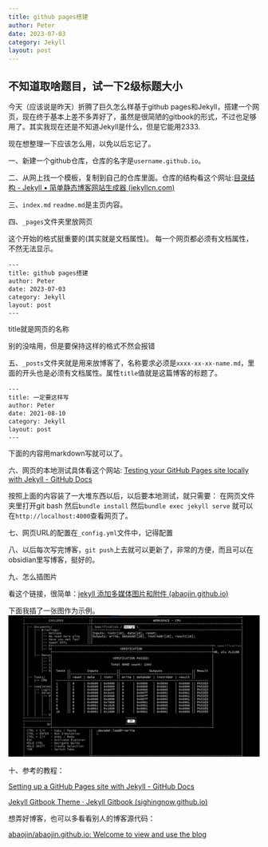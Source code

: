 ```yaml
---
title: github pages搭建
author: Peter
date: 2023-07-03
category: Jekyll
layout: post
---
```

## 不知道取啥题目，试一下2级标题大小

今天（应该说是昨天）折腾了巨久怎么样基于github pages和Jekyll，搭建一个网页，现在终于基本上差不多弄好了，虽然是很简陋的gitbook的形式，不过也足够用了。其实我现在还是不知道Jekyll是什么，但是它能用2333.

现在想整理一下应该怎么用，以免以后忘记了。

一、新建一个github仓库，仓库的名字是`username.github.io`。

二、从网上找一个模板，复制到自己的仓库里面。仓库的结构看这个网址:[目录结构 - Jekyll • 简单静态博客网站生成器 (jekyllcn.com)](http://jekyllcn.com/docs/structure/)

三、`index.md` `readme.md`是主页内容。

四、`_pages`文件夹里放网页

这个开始的格式挺重要的(其实就是文档属性)。
每一个网页都必须有文档属性，不然无法显示。
```
---
title: github pages搭建
author: Peter
date: 2023-07-03
category: Jekyll
layout: post
---
```

title就是网页的名称
	
别的没啥用，但是要保持这样的格式不然会报错
	
五、`_posts`文件夹就是用来放博客了，名称要求必须是`xxxx-xx-xx-name.md`，里面的开头也是必须有文档属性。属性`title`值就是这篇博客的标题了。
```
---
title: 一定要这样写
author: Peter
date: 2021-08-10
category: Jekyll
layout: post
---
```
下面的内容用markdown写就可以了。

六、网页的本地测试具体看这个网站: [Testing your GitHub Pages site locally with Jekyll - GitHub Docs](https://docs.github.com/en/pages/setting-up-a-github-pages-site-with-jekyll/testing-your-github-pages-site-locally-with-jekyll) 

按照上面的内容装了一大堆东西以后，以后要本地测试，就只需要：
在网页文件夹里打开git bash
然后`bundle install`
然后`bundle exec jekyll serve`
就可以在`http://localhost:4000`查看网页了。

七、网页URL的配置在`_config.yml`文件中，记得配置

八、以后每次写完博客，`git push`上去就可以更新了，非常的方便，而且可以在obsidian里写博客，挺好的。

九、怎么插图片

看这个链接，很简单：[jekyll 添加多媒体图片和附件 (abaojin.github.io)](https://abaojin.github.io/2017/01/13/jekyll-blog-media/)

下面我插了一张图作为示例。
![CPU](/media/image/CPUwww.png)

十、参考的教程：

[Setting up a GitHub Pages site with Jekyll - GitHub Docs](https://docs.github.com/en/pages/setting-up-a-github-pages-site-with-jekyll)

[Jekyll Gitbook Theme · Jekyll Gitbook (sighingnow.github.io)](https://sighingnow.github.io/jekyll-gitbook/)

想弄好博客，也可以多看看别人的博客源代码：

[abaojin/abaojin.github.io: Welcome to view and use the blog](https://github.com/abaojin/abaojin.github.io)